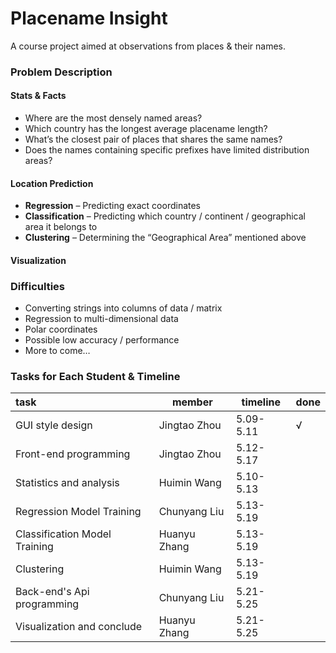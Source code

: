 # Placename Insight

A course project aimed at observations from places & their names.

### Problem Description

#### Stats & Facts

- Where are the most densely named areas?
- Which country has the longest average placename length?
- What’s the closest pair of places that shares the same names?
- Does the names containing specific prefixes have limited distribution areas?

#### Location Prediction

- **Regression** – Predicting exact coordinates
- **Classification** – Predicting which country / continent / geographical area it belongs to
- **Clustering** – Determining the “Geographical Area” mentioned above

#### Visualization


### Difficulties

- Converting strings into columns of data / matrix
- Regression to multi-dimensional data
- Polar coordinates
- Possible low accuracy / performance
- More to come…


### Tasks for Each Student & Timeline

| task                          | member       | timeline  | done |
| :---------------------------- | ------------ | --------- | ---- |
| GUI style design              | Jingtao Zhou | 5.09-5.11 | √    |
| Front-end programming         | Jingtao Zhou | 5.12-5.17 |      |
| Statistics and analysis       | Huimin Wang  | 5.10-5.13 |      |
| Regression Model Training     | Chunyang Liu | 5.13-5.19 |      |
| Classification Model Training | Huanyu Zhang | 5.13-5.19 |      |
| Clustering                    | Huimin Wang  | 5.13-5.19 |      |
| Back-end's Api programming    | Chunyang Liu | 5.21-5.25 |      |
| Visualization and conclude    | Huanyu Zhang | 5.21-5.25 |      |



